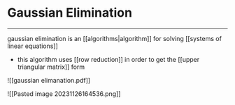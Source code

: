 # Gaussian Elimination
---
gaussian elimination is an [[algorithms|algorithm]] for solving [[systems of linear equations]]
- this algorithm uses [[row reduction]] in order to get the [[upper triangular matrix]] form


![[gaussian elimanation.pdf]]

![[Pasted image 20231126164536.png]]